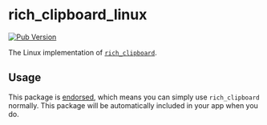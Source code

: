 # rich_clipboard_linux

[![Pub Version](https://img.shields.io/pub/v/rich_clipboard_linux)](https://pub.dev/packages/rich_clipboard_linux)

The Linux implementation of [`rich_clipboard`][1].

## Usage

This package is [endorsed][2], which means you can simply use `rich_clipboard`
normally. This package will be automatically included in your app when you do.

[1]: https://pub.dev/packages/rich_clipboard
[2]: https://flutter.dev/docs/development/packages-and-plugins/developing-packages#endorsed-federated-plugin
